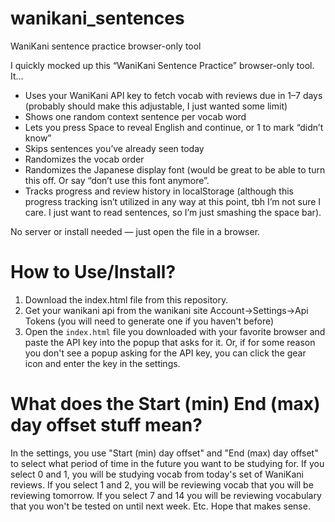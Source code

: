 # wanikani_sentences
WaniKani sentence practice browser-only tool

I quickly mocked up this “WaniKani Sentence Practice” browser-only tool. It…

* Uses your WaniKani API key to fetch vocab with reviews due in 1–7 days (probably should make this adjustable, I just wanted some limit)
* Shows one random context sentence per vocab word
* Lets you press Space to reveal English and continue, or 1 to mark “didn’t know”
* Skips sentences you’ve already seen today
* Randomizes the vocab order
* Randomizes the Japanese display font (would be great to be able to turn this off. Or say “don’t use this font anymore”.
* Tracks progress and review history in localStorage (although this progress tracking isn’t utilized in any way at this point, tbh I’m not sure I care. I just want to read sentences, so I’m just smashing the space bar).

No server or install needed — just open the file in a browser.

# How to Use/Install?

1. Download the index.html file from this repository.
2. Get your wanikani api from the wanikani site Account->Settings->Api Tokens (you will need to generate one if you haven't before)
3. Open the `index.html` file you downloaded with your favorite browser and paste the API key into the popup that asks for it.  Or, if for some reason you don't see a popup asking for the API key, you can click the gear icon and enter the key in the settings.

# What does the Start (min) End (max) day offset stuff mean?

In the settings, you use "Start (min) day offset" and "End (max) day offset" to select what period of time in the future you want to be studying for.  If you select 0 and 1, you will be studying vocab from today's set of WaniKani reviews.  If you select 1 and 2, you will be reviewing vocab that you will be reviewing tomorrow.  If you select 7 and 14 you will be reviewing vocabulary that you won't be tested on until next week.  Etc.  Hope that makes sense.
